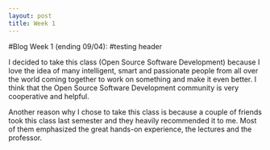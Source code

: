 ```yaml
---
layout: post
title: Week 1
---
```


#Blog Week 1 (ending 09/04):
#testing header

I decided to take this class (Open Source Software Development) because I love the idea of many intelligent, smart and passionate people from all over the world coming together to work on something and make it even better. I think that the Open Source Software Development community is very cooperative and helpful.

Another reason why I chose to take this class is because a couple of friends took this class last semester and they heavily recommended it to me. Most of them emphasized the great hands-on experience, the lectures and the professor.
